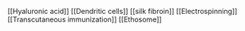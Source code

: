 [[Hyaluronic acid]]
[[Dendritic cells]]
[[silk fibroin]]
[[Electrospinning]]
[[Transcutaneous immunization]]
[[Ethosome]]
